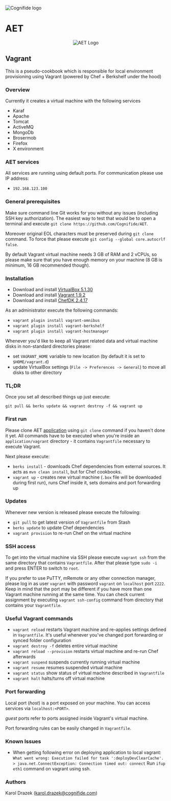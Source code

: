 ![Cognifide logo](http://cognifide.github.io/images/cognifide-logo.png)

# AET
<p align="center">
  <img src="https://github.com/Cognifide/aet/blob/master/misc/img/aet-logo-black.png?raw=true"
         alt="AET Logo"/>
</p>

## Vagrant

This is a pseudo-cookbook which is responsible for local environment
provisioning using Vagrant (powered by Chef + Berkshelf under the hood)

### Overview

Currently it creates a virtual machine with the following services

* Karaf
* Apache
* Tomcat
* ActiveMQ
* MongoDb
* Brosermob
* Firefox
* X environment

### AET services

All services are running using default ports. For communication please use
IP address:

* `192.168.123.100`

### General prerequisites

Make sure command line Git works for you without any issues (including SSH key
authorization). The easiest way to test that would be to open a terminal and
execute `git clone https://github.com/Cognifide/AET`.

Moreover original EOL characters must be preserved during `git clone` command.
To force that please execute `git config --global core.autocrlf false`.

By default Vagrant virtual machine needs 3 GB of RAM and 2 vCPUs, so please
make sure that you have enough memory on your machine (8 GB is minimum, 16 GB
recommended though).

### Installation

* Download and install
  [VirtualBox 5.1.30](https://www.virtualbox.org/wiki/Download_Old_Builds_5_1)
* Download and install
  [Vagrant 1.9.2](https://releases.hashicorp.com/vagrant/)
* Download and install [ChefDK 2.4.17](https://downloads.chef.io/chef-dk/)

As an administrator execute the following commands:

* `vagrant plugin install vagrant-omnibus`
* `vagrant plugin install vagrant-berkshelf`
* `vagrant plugin install vagrant-hostmanager`

Whenever you'd like to keep all Vagrant related data and virtual machine disks
in non-standard directories please:

* set `VAGRANT_HOME` variable to new location (by default it is set to
  `$HOME/vagrant.d`)
* update VirtualBox settings (`File -> Preferences -> General`) to move all
  disks to other directory

### TL;DR

Once you set all described things up just execute:

```
git pull && berks update && vagrant destroy -f && vagrant up
```

### First run

Please clone AET [application](https://github.com/Cognifide/AET)
using `git clone` command if you haven't done it yet. All commands have to be
executed when you're inside an `application/vagrant` directory - it contains
`Vagrantfile` necessary to execute Vagrant.

Next please execute:

* `berks install` - downloads Chef dependencies from external sources. It acts
  as `mvn clean install`, but for Chef cookbooks.
* `vagrant up` - creates new virtual machine (`.box` file will be downloaded
  during first run), runs Chef inside it, sets domains and port forwarding up

### Updates

Whenever new version is released please execute the following:

* `git pull` to get latest version of `Vagrantfile` from Stash
* `berks update` to update Chef dependencies
* `vagrant provision` to re-run Chef on the virtual machine

### SSH access

To get into the virtual machine via SSH please execute `vagrant ssh` from the
same directory that contains `Vagrantfile`. After that please type `sudo -i`
and press ENTER to switch to `root`.

If you prefer to use PuTTY, mRemote or any other connection manager, please log
in as user `vagrant` with password `vagrant` on `localhost` port `2222`. Keep
in mind that the port may be different if you have more than one Vagrant
machine running at the same time. You can check current assignment by executing
`vagrant ssh-config` command from directory that contains your `Vagrantfile`.

### Useful Vagrant commands

* `vagrant reload` restarts Vagrant machine and re-applies settings defined in
  `Vagrantfile`. It's useful whenever you've changed port forwarding or synced
  folder configuration
* `vagrant destroy -f` deletes entire virtual machine
* `vagrant reload --provision` restarts virtual machine and re-run Chef
  afterwards
* `vagrant suspend` suspends currently running virtual machine
* `vagrant resume` resumes suspended virtual machine
* `vagrant status` show status of virtual machine described in `Vagrantfile`
* `vagrant halt` halts/turns off virtual machine

### Port forwarding

Local port (*host*) is a port exposed on your machine. You can access services
via `localhost:<PORT>`.

*guest* ports refer to ports assigned inside Vagrant's virtual machine.

Port forwarding rules can be easily changed in `Vagrantfile`.

### Known Issues

* When getting following error on deploying application to local vagrant: `What went wrong: Execution failed for task ':deployDevClearCache'. > java.net.ConnectException: Connection timed out: connect` Run `ifup eth1` command on vagrant using ssh.

### Authors

Karol Drazek (<karol.drazek@cognifide.com>)
